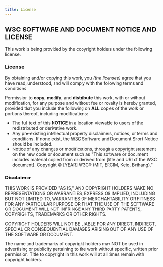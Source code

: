 ```yaml
---
title: License
---
```


## W3C SOFTWARE AND DOCUMENT NOTICE AND LICENSE

This work is being provided by the copyright holders under the following license.

### License

By obtaining and/or copying this work, you _(the licensee)_ agree that you have read, understood, and will comply with the following terms and conditions.

Permission to **copy**, **modify**, and **distribute** this work, with or without modification, for any purpose and without fee or royalty is hereby granted, provided that you include the following on **ALL** copies of the work or portions thereof, including modifications:

- The full text of this **NOTICE** in a location viewable to users of the redistributed or derivative work.
- Any pre-existing intellectual property disclaimers, notices, or terms and conditions. If none exist, the [W3C](https://www.w3.org/) Software and Document Short Notice should be included.
- Notice of any changes or modifications, through a copyright statement on the new code or document such as "This software or document includes material copied from or derived from [title and URI of the W3C document]. Copyright © [YEAR] W3C® (MIT, ERCIM, Keio, Beihang)."

### Disclaimer

THIS WORK IS PROVIDED "AS IS," AND COPYRIGHT HOLDERS MAKE NO REPRESENTATIONS OR WARRANTIES, EXPRESS OR IMPLIED, INCLUDING BUT NOT LIMITED TO, WARRANTIES OF MERCHANTABILITY OR FITNESS FOR ANY PARTICULAR PURPOSE OR THAT THE USE OF THE SOFTWARE OR DOCUMENT WILL NOT INFRINGE ANY THIRD PARTY PATENTS, COPYRIGHTS, TRADEMARKS OR OTHER RIGHTS.

COPYRIGHT HOLDERS WILL NOT BE LIABLE FOR ANY DIRECT, INDIRECT, SPECIAL OR CONSEQUENTIAL DAMAGES ARISING OUT OF ANY USE OF THE SOFTWARE OR DOCUMENT.

The name and trademarks of copyright holders may NOT be used in advertising or publicity pertaining to the work without specific, written prior permission. Title to copyright in this work will at all times remain with copyright holders.